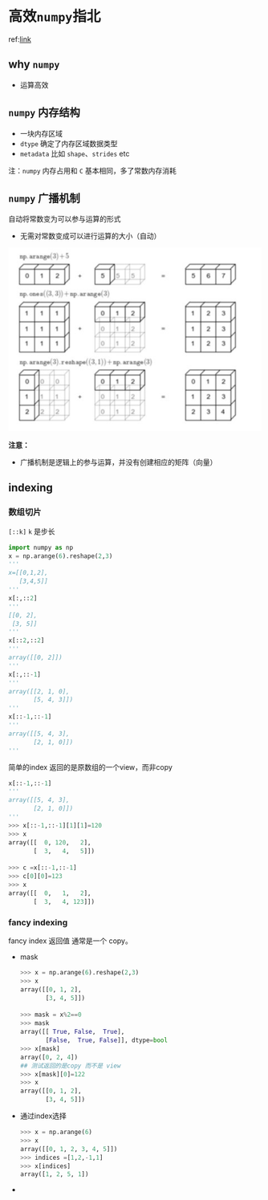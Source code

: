 # 高效`numpy`指北

ref:[link](https://speakerdeck.com/cournape/using-numpy-efficiently?slide=19)

## why `numpy`

- 运算高效



## `numpy` 内存结构

- 一块内存区域
- `dtype` 确定了内存区域数据类型
- `metadata` 比如 `shape`、`strides` etc

注：`numpy` 内存占用和 `C` 基本相同，多了常数内存消耗

## `numpy` 广播机制

自动将常数变为可以参与运算的形式

- 无需对常数变成可以进行运算的大小（自动）

![1530065443498](./pics/numpy_0.png)

**注意：**

- 广播机制是逻辑上的参与运算，并没有创建相应的矩阵（向量）

## indexing

### 数组切片

`[::k]` `k` 是步长

```python
import numpy as np
x = np.arange(6).reshape(2,3)
'''
x=[[0,1,2],
   [3,4,5]]
'''
x[:,::2]
'''
[[0, 2],
 [3, 5]]
'''
x[::2,::2]
'''
array([[0, 2]])
'''
x[:,::-1]
'''
array([[2, 1, 0],
       [5, 4, 3]])
'''
x[::-1,::-1]
'''
array([[5, 4, 3],
       [2, 1, 0]])
'''

```

 简单的index 返回的是原数组的一个view，而非copy

```python
x[::-1,::-1]
'''
array([[5, 4, 3],
       [2, 1, 0]])
'''
>>> x[::-1,::-1][1][1]=120
>>> x
array([[  0, 120,   2],
       [  3,   4,   5]])

>>> c =x[::-1,::-1]
>>> c[0][0]=123
>>> x
array([[  0,   1,   2],
       [  3,   4, 123]])
```

### fancy indexing

fancy index 返回值 通常是一个 copy。

- mask

  ```python
  >>> x = np.arange(6).reshape(2,3)
  >>> x
  array([[0, 1, 2],
         [3, 4, 5]])
  
  >>> mask = x%2==0
  >>> mask
  array([[ True, False,  True],
         [False,  True, False]], dtype=bool
  >>> x[mask]
  array([0, 2, 4])
  ## 测试返回的是copy 而不是 view
  >>> x[mask][0]=122
  >>> x
  array([[0, 1, 2],
         [3, 4, 5]])
  ```

  

- 通过index选择

  ```python
  >>> x = np.arange(6)
  >>> x
  array([[0, 1, 2, 3, 4, 5]])
  >>> indices =[1,2,-1,1]
  >>> x[indices]
  array([1, 2, 5, 1])
  ```

- 

